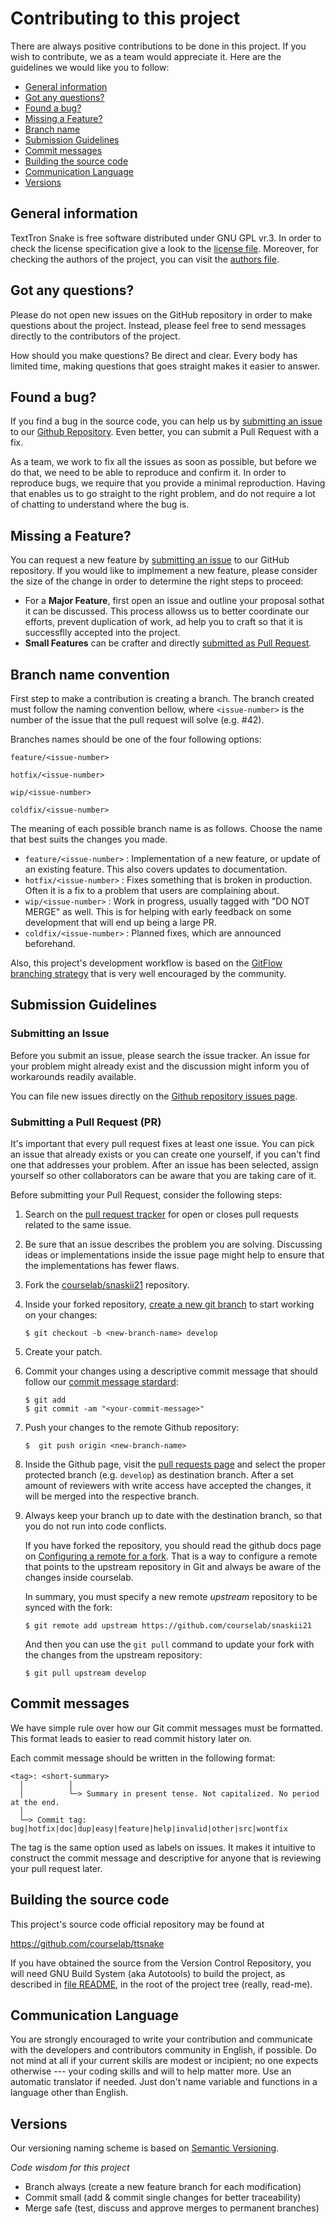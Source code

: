 # Contributing to this project

There are always positive contributions to be done in this project. If you wish to contribute, we as a team would appreciate it. Here are the guidelines we would like you to follow:
- [General information](#general-information)
- [Got any questions?](#questions)
- [Found a bug?](#found-bugs)
- [Missing a Feature?](#missing-features)
- [Branch name](#branch-name)
- [Submission Guidelines](#submission-guidelines)
- [Commit messages](#commit-messages)
- [Building the source code](#building)
- [Communication Language](#language)
- [Versions](#versions)

## <a name="general-information"></a> General information

TextTron Snake is free software distributed under GNU GPL vr.3.
In order to check the license specification give a look to the [license file](https://github.com/courselab/snaskii21/blob/develop/COPYING).
Moreover, for checking the authors of the project, you can visit the [authors file](https://github.com/courselab/snaskii21/blob/develop/AUTHORS.md).


## <a name="questions"></a> Got any questions?

Please do not open new issues on the GitHub repository in order to make questions about the project.
Instead, please feel free to send messages directly to the contributors of the project.

How should you make questions? Be direct and clear. Every body has limited time, making questions that goes straight makes it easier to answer.

## <a name="found-bug"></a> Found a bug?
If you find a bug in the source code, you can help us by [submitting an issue](#submission-guidelines) to our [Github Repository](https://github.com/courselab/snaskii21). Even better, you can submit a Pull Request with a fix.

As a team, we work to fix all the issues as soon as possible, but before we do that, we need to be able to reproduce and confirm it. In order to reproduce bugs, we require that you provide a minimal reproduction. Having that enables us to go straight to the right problem, and do not require a lot of chatting to understand where the bug is.

## <a name="mising-features"></a> Missing a Feature?
You can request a new feature by [submitting an issue](#submission-guidelines) to our GitHub repository. If you would like to implmement a new feature, please consider the size of the change in order to determine the right steps to proceed:
- For a **Major Feature**, first open an issue and outline your proposal sothat it can be discussed. This process allowss us to better coordinate our efforts, prevent duplication of work, ad help you to craft so that it is successflly accepted into the project.
- **Small Features** can be crafter and directly [submitted as Pull Request](#submission-guidelines).

## <a name="branch-name"></a> Branch name convention

First step to make a contribution is creating a branch. The branch created must
follow the naming convention bellow, where `<issue-number>` is the number of the
issue that the pull request will solve (e.g. #42).

Branches names should be one of the four following options:

```
feature/<issue-number>

hotfix/<issue-number>

wip/<issue-number>

coldfix/<issue-number>
```

The meaning of each possible branch name is as follows. Choose the name that
best suits the changes you made.

- `feature/<issue-number>` : Implementation of a new feature, or update
of an existing feature. This also covers updates to documentation.
- `hotfix/<issue-number>` : Fixes something that is broken in production. 
Often it is a fix to a problem that users are complaining about.
- `wip/<issue-number>` : Work in progress, usually tagged with "DO NOT MERGE" 
as well. This is for helping with early feedback on some development that will 
end up being a large PR.
- `coldfix/<issue-number>` : Planned fixes, which are announced beforehand.

Also, this project's development workflow is based on the [GitFlow branching strategy](https://nvie.com/posts/a-successful-git-branching-model/) that is very well encouraged by the community.

## <a name="submission-guidelines"></a>Submission Guidelines

### Submitting an Issue

Before you submit an issue, please search the issue tracker. An issue for your problem might already exist and the discussion might inform you of workarounds readily available.

You can file new issues directly on the [Github repository issues page](https://github.com/courselab/snaskii21/issues/new).

### Submitting a Pull Request (PR)

It's important that every pull request fixes at least one issue. You can pick
an issue that already exists or you can create one yourself, if you can't find one that addresses your problem. After an issue has been
selected, assign yourself so other collaborators can be aware that you are
taking care of it.

Before submitting your Pull Request, consider the following steps:

1. Search on the [pull request tracker](https://github.com/courselab/snaskii21/pulls) for open or closes pull requests related to the same issue.
2. Be sure that an issue describes the problem you are solving. Discussing ideas or implementations inside the issue page might help to ensure that the implementations has fewer flaws.
3. Fork the [courselab/snaskii21](https://github.com/courselab/snaskii21) repository.
4. Inside your forked repository, [create a new git branch](branch-name) to start working on your changes:
    ```
    $ git checkout -b <new-branch-name> develop
    ```
5. Create your patch.
6. Commit your changes using a descriptive commit message that should follow our [commit message stardard](#commit-messages):
    ```
    $ git add
    $ git commit -am "<your-commit-message>"
    ```
7. Push your changes to the remote Github repository:
    ```
    $  git push origin <new-branch-name>
    ```

8. Inside the Github page, visit the [pull requests page](https://github.com/courselab/snaskii21/pulls) and select the proper protected branch (e.g. `develop`) as destination branch. 
After a set amount of reviewers with write access have accepted the changes, it will be merged into the respective branch.

9. Always keep your branch up to date with the destination branch, so that you do not run into code conflicts.

    If you have forked the repository, you should read the github docs page on [Configuring a remote for a fork](https://docs.github.com/en/pull-requests/collaborating-with-pull-requests/working-with-forks/configuring-a-remote-for-a-fork). That is a way to configure a remote that points to the upstream repository in Git and always be aware of the changes inside courselab.

    In summary, you must specify a new remote *upstream* repository to be synced with the fork:

    ```
    $ git remote add upstream https://github.com/courselab/snaskii21
    ```

    And then you can use the `git pull` command to update your fork with the changes from the upstream repository:

    ```
    $ git pull upstream develop
    ```

## <a name="commit-messages"></a> Commit messages

We have simple rule over how our Git commit messages must be formatted. This format leads to easier to read commit history later on.

Each commit message should be written in the following format:

```
<tag>: <short-summary>
  │          │
  │          └─> Summary in present tense. Not capitalized. No period at the end.
  │
  └─> Commit tag: bug|hotfix|doc|dup|easy|feature|help|invalid|other|src|wontfix
```

The tag is the same option used as labels on issues. It makes it intuitive to construct the commit message and descriptive for anyone that is reviewing your pull request later.

## <a name="building"></a>Building the source code

This project's source code official repository may be found at 

https://github.com/courselab/ttsnake

If you have obtained the source from the Version Control Repository, you will
need GNU Build System (aka Autotools) to build the project, as described
in [file README](https://github.com/courselab/snaskii21/blob/develop/README.md), in the root of the project tree (really, read-me). 

## <a name="language"></a> Communication Language

You are strongly encouraged to write your contribution and communicate
with the developers and contributors community in English, if possible.
Do not mind at all if your current skills are modest or incipient; no one
expects otherwise --- your coding skills and will to help matter more.
Use an automatic translator if needed. Just don't name variable and 
functions in a language other than English.

## <a name="versions"></a> Versions

Our versioning naming scheme is based on [Semantic Versioning](http://semver.org/).


_Code wisdom for this project_

- Branch always (create a new feature branch for each modification)
- Commit small (add & commit single changes for better traceability)
- Merge safe (test, discuss and approve merges to permanent branches)
